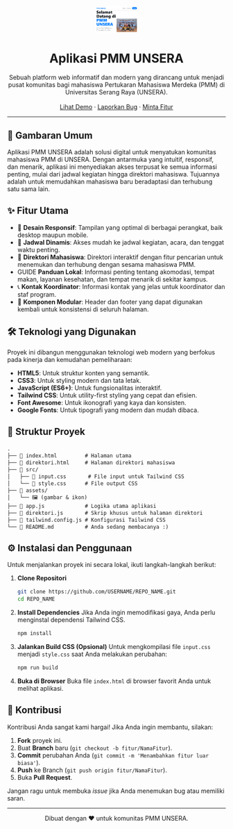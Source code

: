 <p align="center">
  <img src="g.png" width="100" />
</p>

<h1 align="center">Aplikasi PMM UNSERA</h1>

<p align="center">
  Sebuah platform web informatif dan modern yang dirancang untuk menjadi pusat komunitas bagi mahasiswa Pertukaran Mahasiswa Merdeka (PMM) di Universitas Serang Raya (UNSERA).
  <br />
  <br />
  <a href="#">Lihat Demo</a>
  ·
  <a href="https://github.com/USERNAME/REPO_NAME/issues">Laporkan Bug</a>
  ·
  <a href="https://github.com/USERNAME/REPO_NAME/issues">Minta Fitur</a>
</p>

---

## 🚀 Gambaran Umum

Aplikasi PMM UNSERA adalah solusi digital untuk menyatukan komunitas mahasiswa PMM di UNSERA. Dengan antarmuka yang intuitif, responsif, dan menarik, aplikasi ini menyediakan akses terpusat ke semua informasi penting, mulai dari jadwal kegiatan hingga direktori mahasiswa. Tujuannya adalah untuk memudahkan mahasiswa baru beradaptasi dan terhubung satu sama lain.

## ✨ Fitur Utama

*   📱 **Desain Responsif**: Tampilan yang optimal di berbagai perangkat, baik desktop maupun mobile.
*   📅 **Jadwal Dinamis**: Akses mudah ke jadwal kegiatan, acara, dan tenggat waktu penting.
*   👤 **Direktori Mahasiswa**: Direktori interaktif dengan fitur pencarian untuk menemukan dan terhubung dengan sesama mahasiswa PMM.
*    GUIDE **Panduan Lokal**: Informasi penting tentang akomodasi, tempat makan, layanan kesehatan, dan tempat menarik di sekitar kampus.
*   📞 **Kontak Koordinator**: Informasi kontak yang jelas untuk koordinator dan staf program.
*   🧩 **Komponen Modular**: Header dan footer yang dapat digunakan kembali untuk konsistensi di seluruh halaman.

## 🛠️ Teknologi yang Digunakan

Proyek ini dibangun menggunakan teknologi web modern yang berfokus pada kinerja dan kemudahan pemeliharaan:

*   **HTML5**: Untuk struktur konten yang semantik.
*   **CSS3**: Untuk styling modern dan tata letak.
*   **JavaScript (ES6+)**: Untuk fungsionalitas interaktif.
*   **Tailwind CSS**: Untuk utility-first styling yang cepat dan efisien.
*   **Font Awesome**: Untuk ikonografi yang kaya dan konsisten.
*   **Google Fonts**: Untuk tipografi yang modern dan mudah dibaca.

## 📁 Struktur Proyek

```
.
├── 📄 index.html         # Halaman utama
├── 📄 direktori.html     # Halaman direktori mahasiswa
├── 📁 src/
│   ├── 📄 input.css       # File input untuk Tailwind CSS
│   └── 📄 style.css      # File output CSS
├── 📁 assets/
│   └── 🖼️ (gambar & ikon)
├── 📄 app.js             # Logika utama aplikasi
├── 📄 direktori.js       # Skrip khusus untuk halaman direktori
├── 📄 tailwind.config.js # Konfigurasi Tailwind CSS
└── 📄 README.md          # Anda sedang membacanya :)
```

## ⚙️ Instalasi dan Penggunaan

Untuk menjalankan proyek ini secara lokal, ikuti langkah-langkah berikut:

1.  **Clone Repositori**
    ```bash
    git clone https://github.com/USERNAME/REPO_NAME.git
    cd REPO_NAME
    ```

2.  **Install Dependencies**
    Jika Anda ingin memodifikasi gaya, Anda perlu menginstal dependensi Tailwind CSS.
    ```bash
    npm install
    ```

3.  **Jalankan Build CSS (Opsional)**
    Untuk mengkompilasi file `input.css` menjadi `style.css` saat Anda melakukan perubahan:
    ```bash
    npm run build
    ```

4.  **Buka di Browser**
    Buka file `index.html` di browser favorit Anda untuk melihat aplikasi.

## 🤝 Kontribusi

Kontribusi Anda sangat kami hargai! Jika Anda ingin membantu, silakan:

1.  **Fork** proyek ini.
2.  Buat **Branch** baru (`git checkout -b fitur/NamaFitur`).
3.  **Commit** perubahan Anda (`git commit -m 'Menambahkan fitur luar biasa'`).
4.  **Push** ke Branch (`git push origin fitur/NamaFitur`).
5.  Buka **Pull Request**.

Jangan ragu untuk membuka *issue* jika Anda menemukan bug atau memiliki saran.

---

<p align="center">Dibuat dengan ❤️ untuk komunitas PMM UNSERA.</p>
